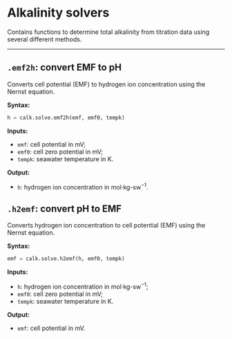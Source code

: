 # Alkalinity solvers

Contains functions to determine total alkalinity from titration data using several different methods.


<hr />

## `.emf2h`: convert EMF to pH

Converts cell potential (EMF) to hydrogen ion concentration using the Nernst equation.

**Syntax:**

```python
h = calk.solve.emf2h(emf, emf0, tempk)
```

**Inputs:**

  * `emf`: cell potential in mV;
  * `emf0`: cell zero potential in mV;
  * `tempk`: seawater temperature in K.

**Output:**

  * `h`: hydrogen ion concentration in mol·kg-sw<sup>−1</sup>.


## `.h2emf`: convert pH to EMF

Converts hydrogen ion concentration to cell potential (EMF) using the Nernst equation.

**Syntax:**

```python
emf = calk.solve.h2emf(h, emf0, tempk)
```

**Inputs:**

  * `h`: hydrogen ion concentration in mol·kg-sw<sup>−1</sup>;
  * `emf0`: cell zero potential in mV;
  * `tempk`: seawater temperature in K.

**Output:**

  * `emf`: cell potential in mV.
